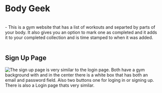 # Body Geek
<br />
-  This is a gym website that has a list of workouts and separted by parts of your body. It also gives you an option to mark one as completed and it adds it to your completed collection and is time stamped to when it was added.
<br />
<br />

## Sign Up Page
![The sign up page is very similar to the login page. Both have a gym background with and in the center there is a white box that has both an email and password field. Also two buttons one for loging in or signing up.](./signUp-screenShot.png)
There is also a Login page thats very similar.